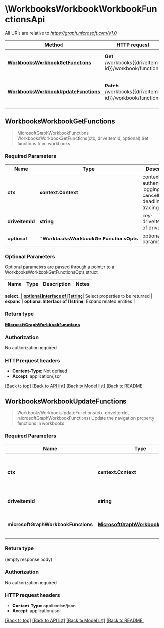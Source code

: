 # \WorkbooksWorkbookWorkbookFunctionsApi

All URIs are relative to *https://graph.microsoft.com/v1.0*

Method | HTTP request | Description
------------- | ------------- | -------------
[**WorkbooksWorkbookGetFunctions**](WorkbooksWorkbookWorkbookFunctionsApi.md#WorkbooksWorkbookGetFunctions) | **Get** /workbooks({driveItem-id})/workbook/functions | Get functions from workbooks
[**WorkbooksWorkbookUpdateFunctions**](WorkbooksWorkbookWorkbookFunctionsApi.md#WorkbooksWorkbookUpdateFunctions) | **Patch** /workbooks({driveItem-id})/workbook/functions | Update the navigation property functions in workbooks



## WorkbooksWorkbookGetFunctions

> MicrosoftGraphWorkbookFunctions WorkbooksWorkbookGetFunctions(ctx, driveItemId, optional)
Get functions from workbooks

### Required Parameters


Name | Type | Description  | Notes
------------- | ------------- | ------------- | -------------
**ctx** | **context.Context** | context for authentication, logging, cancellation, deadlines, tracing, etc.
**driveItemId** | **string**| key: driveItem-id of driveItem | 
 **optional** | ***WorkbooksWorkbookGetFunctionsOpts** | optional parameters | nil if no parameters

### Optional Parameters

Optional parameters are passed through a pointer to a WorkbooksWorkbookGetFunctionsOpts struct


Name | Type | Description  | Notes
------------- | ------------- | ------------- | -------------

 **select_** | [**optional.Interface of []string**](string.md)| Select properties to be returned | 
 **expand** | [**optional.Interface of []string**](string.md)| Expand related entities | 

### Return type

[**MicrosoftGraphWorkbookFunctions**](microsoft.graph.workbookFunctions.md)

### Authorization

No authorization required

### HTTP request headers

- **Content-Type**: Not defined
- **Accept**: application/json

[[Back to top]](#) [[Back to API list]](../README.md#documentation-for-api-endpoints)
[[Back to Model list]](../README.md#documentation-for-models)
[[Back to README]](../README.md)


## WorkbooksWorkbookUpdateFunctions

> WorkbooksWorkbookUpdateFunctions(ctx, driveItemId, microsoftGraphWorkbookFunctions)
Update the navigation property functions in workbooks

### Required Parameters


Name | Type | Description  | Notes
------------- | ------------- | ------------- | -------------
**ctx** | **context.Context** | context for authentication, logging, cancellation, deadlines, tracing, etc.
**driveItemId** | **string**| key: driveItem-id of driveItem | 
**microsoftGraphWorkbookFunctions** | [**MicrosoftGraphWorkbookFunctions**](MicrosoftGraphWorkbookFunctions.md)| New navigation property values | 

### Return type

 (empty response body)

### Authorization

No authorization required

### HTTP request headers

- **Content-Type**: application/json
- **Accept**: application/json

[[Back to top]](#) [[Back to API list]](../README.md#documentation-for-api-endpoints)
[[Back to Model list]](../README.md#documentation-for-models)
[[Back to README]](../README.md)

